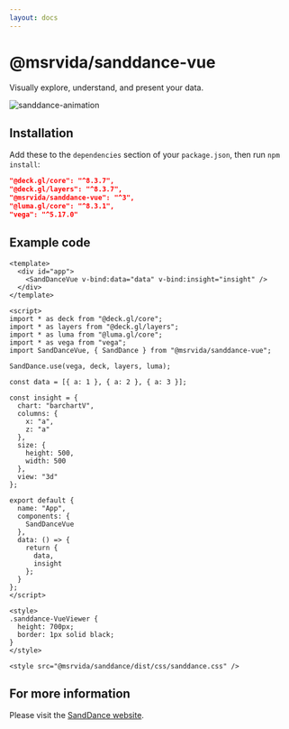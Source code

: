 ```yaml
---
layout: docs
---
```


# @msrvida/sanddance-vue

Visually explore, understand, and present your data.

![sanddance-animation](https://user-images.githubusercontent.com/11507384/54236654-52d42800-44d1-11e9-859e-6c5d297a46d2.gif)

## Installation

Add these to the `dependencies` section of your `package.json`, then run `npm install`:

```json
"@deck.gl/core": "^8.3.7",
"@deck.gl/layers": "^8.3.7",
"@msrvida/sanddance-vue": "^3",
"@luma.gl/core": "^8.3.1",
"vega": "^5.17.0"
```

## Example code

```
<template>
  <div id="app">
    <SandDanceVue v-bind:data="data" v-bind:insight="insight" />
  </div>
</template>

<script>
import * as deck from "@deck.gl/core";
import * as layers from "@deck.gl/layers";
import * as luma from "@luma.gl/core";
import * as vega from "vega";
import SandDanceVue, { SandDance } from "@msrvida/sanddance-vue";

SandDance.use(vega, deck, layers, luma);

const data = [{ a: 1 }, { a: 2 }, { a: 3 }];

const insight = {
  chart: "barchartV",
  columns: {
    x: "a",
    z: "a"
  },
  size: {
    height: 500,
    width: 500
  },
  view: "3d"
};

export default {
  name: "App",
  components: {
    SandDanceVue
  },
  data: () => {
    return {
      data,
      insight
    };
  }
};
</script>

<style>
.sanddance-VueViewer {
  height: 700px;
  border: 1px solid black;
}
</style>

<style src="@msrvida/sanddance/dist/css/sanddance.css" />
```

## For more information

Please visit the [SandDance website](/).
